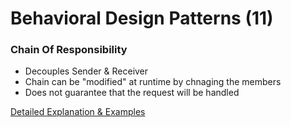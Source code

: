 # Behavioral Design Patterns (11)

### Chain Of Responsibility
* Decouples Sender & Receiver
* Chain can be "modified" at runtime by chnaging the members
* Does not guarantee that the request will be handled

[Detailed Explanation & Examples](https://github.com/Iretha/ebook-design-patterns/blob/master/src/com/smdev/gof/behavioral/chain_of_responsibility)

